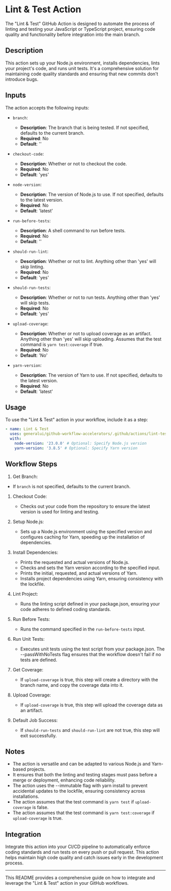 # Lint & Test Action

The "Lint & Test" GitHub Action is designed to automate the process of linting and testing your JavaScript or TypeScript project,
ensuring code quality and functionality before integration into the main branch.

## Description

This action sets up your Node.js environment, installs dependencies, lints your project's code, and runs unit tests.
It's a comprehensive solution for maintaining code quality standards and ensuring that new commits don't introduce bugs.

## Inputs

The action accepts the following inputs:

- `branch`:
  - __Description__: The branch that is being tested. If not specified, defaults to the current branch.
  - __Required__: No
  - __Default__: ''

- `checkout-code`:
  - __Description__: Whether or not to checkout the code.
  - __Required__: No
  - __Default__: 'yes'

- `node-version`:
  - __Description__: The version of Node.js to use. If not specified, defaults to the latest version.
  - __Required__: No
  - __Default__: 'latest'

- `run-before-tests`:
  - __Description__: A shell command to run before tests.
  - __Required__: No
  - __Default__: ''

- `should-run-lint`:
  - __Description__: Whether or not to lint. Anything other than 'yes' will skip linting.
  - __Required__: No
  - __Default__: 'yes'

- `should-run-tests`:
  - __Description__: Whether or not to run tests. Anything other than 'yes' will skip tests.
  - __Required__: No
  - __Default__: 'yes'

- `upload-coverage`:
  - __Description__: Whether or not to upload coverage as an artifact. Anything other than 'yes' will skip uploading. Assumes that the test command is `yarn test:coverage` if true.
  - __Required__: No  
  - __Default__: 'No'

- `yarn-version`:
  - __Description__: The version of Yarn to use. If not specified, defaults to the latest version.
  - __Required__: No
  - __Default__: 'latest'

## Usage

To use the "Lint & Test" action in your workflow, include it as a step:

```yaml
- name: Lint & Test
  uses: generalui/github-workflow-accelerators/.github/actions/lint-test-yarn@1.0.1-lint-test-yarn
  with:
    node-version: '23.0.0' # Optional: Specify Node.js version
    yarn-version: '3.8.5' # Optional: Specify Yarn version
```

## Workflow Steps

1) Get Branch:
  - If `branch` is not specified, defaults to the current branch.

1) Checkout Code:
    - Checks out your code from the repository to ensure the latest version is used for linting and testing.

1) Setup Node.js:
    - Sets up a Node.js environment using the specified version and configures caching for Yarn, speeding up the installation of dependencies.

1) Install Dependencies:
    - Prints the requested and actual versions of Node.js.
    - Checks and sets the Yarn version according to the specified input.
    - Prints the initial, requested, and actual versions of Yarn.
    - Installs project dependencies using Yarn, ensuring consistency with the lockfile.

1) Lint Project:
    - Runs the linting script defined in your package.json, ensuring your code adheres to defined coding standards.

1) Run Before Tests:
    - Runs the command specified in the `run-before-tests` input.

1) Run Unit Tests:
    - Executes unit tests using the test script from your package.json.
    The --passWithNoTests flag ensures that the workflow doesn't fail if no tests are defined.

1) Get Coverage:
    - If `upload-coverage` is true, this step will create a directory with the branch name, and copy the coverage data into it.

1) Upload Coverage:
    - If `upload-coverage` is true, this step will upload the coverage data as an artifact.

1) Default Job Success:
    - If `should-run-tests` and `should-run-lint` are not true, this step will exit successfully.

## Notes

- The action is versatile and can be adapted to various Node.js and Yarn-based projects.
- It ensures that both the linting and testing stages must pass before a merge or deployment, enhancing code reliability.
- The action uses the --immutable flag with yarn install to prevent accidental updates to the lockfile, ensuring consistency across installations.
- The action assumes that the test command is `yarn test` if `upload-coverage` is false.
- The action assumes that the test command is `yarn test:coverage` if `upload-coverage` is true.

## Integration

Integrate this action into your CI/CD pipeline to automatically enforce coding standards and run tests on every push or pull request.
This action helps maintain high code quality and catch issues early in the development process.

---

This README provides a comprehensive guide on how to integrate and leverage the "Lint & Test" action in your GitHub workflows.
